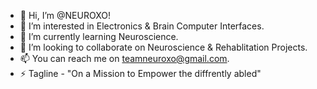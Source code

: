 - 👋 Hi, I’m @NEUROXO!
- 👀 I’m interested in Electronics & Brain Computer  Interfaces.
- 🌱 I’m currently learning Neuroscience.
- 💞️ I’m looking to collaborate on Neuroscience & Rehablitation Projects.
- 📫 You can reach me on teamneuroxo@gmail.com.
- ⚡ Tagline - "On a Mission to Empower the diffrently abled"

<!---
NEUROXO/NEUROXO is a ✨ special ✨ repository because its `README.md` (this file) appears on your GitHub profile.
You can click the Preview link to take a look at your changes.
--->
